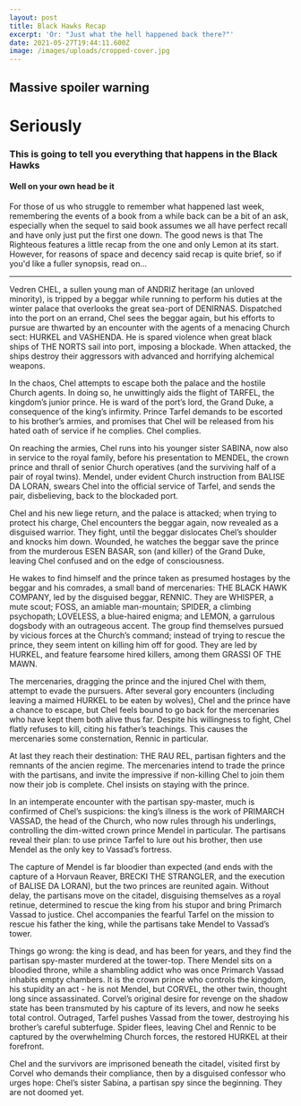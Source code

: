 ```yaml
---
layout: post
title: Black Hawks Recap
excerpt: 'Or: "Just what the hell happened back there?"'
date: 2021-05-27T19:44:11.600Z
image: /images/uploads/cropped-cover.jpg
---
```

## Massive spoiler warning
# Seriously
### This is going to tell you everything that happens in the Black Hawks
#### Well on your own head be it

For those of us who struggle to remember what happened last week, remembering the events of a book from a while back can be a bit of an ask, especially when the sequel to said book assumes we all have perfect recall and have only just put the first one down. The good news is that The Righteous features a little recap from the one and only Lemon at its start. However, for reasons of space and decency said recap is quite brief, so if you'd like a fuller synopsis, read on...

---

Vedren CHEL, a sullen young man of ANDRIZ heritage (an unloved minority), is tripped by a beggar while running to perform his duties at the winter palace that overlooks the great sea-port of DENIRNAS. Dispatched into the port on an errand, Chel sees the beggar again, but his efforts to pursue are thwarted by an encounter with the agents of a menacing Church sect: HURKEL and VASHENDA. He is spared violence when great black ships of THE NORTS sail into port, imposing a blockade. When attacked, the ships destroy their aggressors with advanced and horrifying alchemical weapons.

In the chaos, Chel attempts to escape both the palace and the hostile Church agents. In doing so, he unwittingly aids the flight of TARFEL, the kingdom’s junior prince. He is ward of the port’s lord, the Grand Duke, a consequence of the king’s infirmity. Prince Tarfel demands to be escorted to his brother’s armies, and promises that Chel will be released from his hated oath of service if he complies. Chel complies.


On reaching the armies, Chel runs into his younger sister SABINA, now also in service to the royal family, before his presentation to MENDEL, the crown prince and thrall of senior Church operatives (and the surviving half of a pair of royal twins). Mendel, under evident Church instruction from BALISE DA LORAN, swears Chel into the official service of Tarfel, and sends the pair, disbelieving, back to the blockaded port.


Chel and his new liege return, and the palace is attacked; when trying to protect his charge, Chel encounters the beggar again, now revealed as a disguised warrior. They fight, until the beggar dislocates Chel’s shoulder and knocks him down. Wounded, he watches the beggar save the prince from the murderous ESEN BASAR, son (and killer) of the Grand Duke, leaving Chel confused and on the edge of consciousness.


He wakes to find himself and the prince taken as presumed hostages by the beggar and his comrades, a small band of mercenaries: THE BLACK HAWK COMPANY, led by the disguised beggar, RENNIC. They are WHISPER, a mute scout; FOSS, an amiable man-mountain; SPIDER, a climbing psychopath; LOVELESS, a blue-haired enigma; and LEMON, a garrulous dogsbody with an outrageous accent. The group find themselves pursued by vicious forces at the Church’s command; instead of trying to rescue the prince, they seem intent on killing him off for good. They are led by HURKEL, and feature fearsome hired killers, among them GRASSI OF THE MAWN.


The mercenaries, dragging the prince and the injured Chel with them, attempt to evade the pursuers. After several gory encounters (including leaving a maimed HURKEL to be eaten by wolves), Chel and the prince have a chance to escape, but Chel feels bound to go back for the mercenaries who have kept them both alive thus far. Despite his willingness to fight, Chel flatly refuses to kill, citing his father’s teachings. This causes the mercenaries some consternation, Rennic in particular.


At last they reach their destination: THE RAU REL, partisan fighters and the remnants of the ancien regime. The mercenaries intend to trade the prince with the partisans, and invite the impressive if non-killing Chel to join them now their job is complete. Chel insists on staying with the prince.


In an intemperate encounter with the partisan spy-master, much is confirmed of Chel’s suspicions: the king’s illness is the work of PRIMARCH VASSAD, the head of the Church, who now rules through his underlings, controlling the dim-witted crown prince Mendel in particular. The partisans reveal their plan: to use prince Tarfel to lure out his brother, then use Mendel as the only key to Vassad’s fortress.


The capture of Mendel is far bloodier than expected (and ends with the capture of a Horvaun Reaver, BRECKI THE STRANGLER, and the execution of BALISE DA LORAN), but the two princes are reunited again. Without delay, the partisans move on the citadel, disguising themselves as a royal retinue, determined to rescue the king from his stupor and bring Primarch Vassad to justice. Chel accompanies the fearful Tarfel on the mission to rescue his father the king, while the partisans take Mendel to Vassad’s tower.


Things go wrong: the king is dead, and has been for years, and they find the partisan spy-master murdered at the tower-top. There Mendel sits on a bloodied throne, while a shambling addict who was once Primarch Vassad inhabits empty chambers. It is the crown prince who controls the kingdom, his stupidity an act - he is not Mendel, but CORVEL, the other twin, thought long since assassinated. Corvel’s original desire for revenge on the shadow state has been transmuted by his capture of its levers, and now he seeks total control. Outraged, Tarfel pushes Vassad from the tower, destroying his brother’s careful subterfuge. Spider flees, leaving Chel and Rennic to be captured by the overwhelming Church forces, the restored HURKEL at their forefront.


Chel and the survivors are imprisoned beneath the citadel, visited first by Corvel who demands their compliance, then by a disguised confessor who urges hope: Chel’s sister Sabina, a partisan spy since the beginning. They are not doomed yet.




